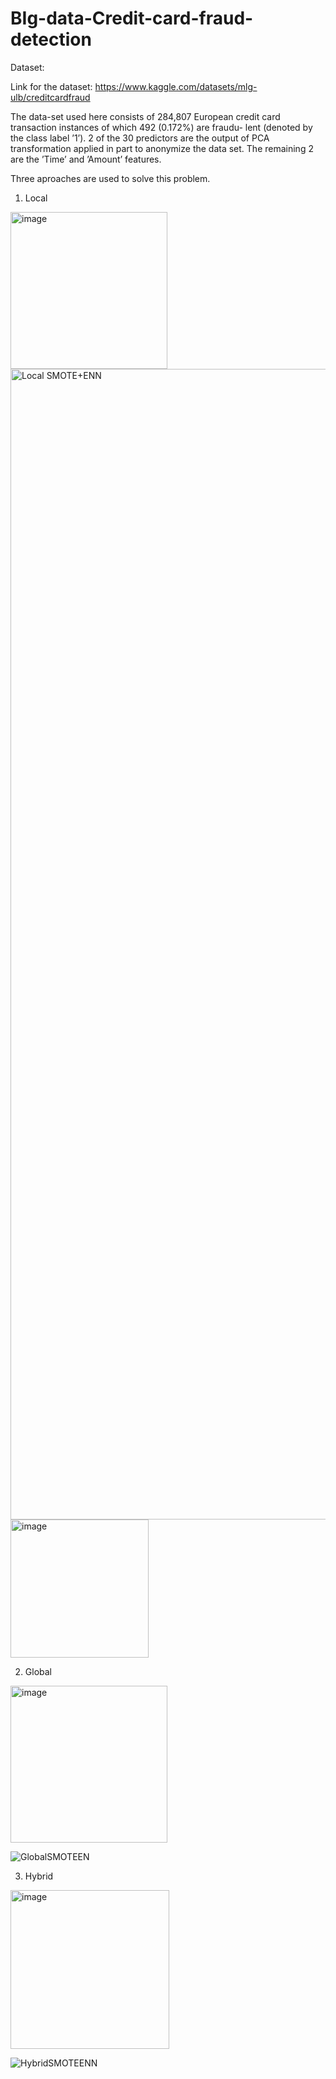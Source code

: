 # BIg-data-Credit-card-fraud-detection

Dataset:

Link for the dataset: https://www.kaggle.com/datasets/mlg-ulb/creditcardfraud

The data-set used here consists of 284,807 European credit
card transaction instances of which 492 (0.172%) are fraudu-
lent (denoted by the class label ’1’). 2 of the 30 predictors are
the output of PCA transformation applied in part to anonymize
the data set. The remaining 2 are the ’Time’ and ’Amount’
features.

Three aproaches are used to solve this problem.

1. Local

<img width="251" alt="image" src="https://user-images.githubusercontent.com/49164907/181906310-51397cd5-caba-4b3d-9dd0-86f66518e1f7.png">


<img width="1841" alt="Local SMOTE+ENN" src="https://user-images.githubusercontent.com/49164907/181906259-aa0b4e06-b366-4139-b50a-19cda92c4e9f.png">

<img width="221" alt="image" src="https://user-images.githubusercontent.com/49164907/181906383-cfa9a4bd-d600-4bcd-8519-51159bf25c4d.png">


2. Global
<img width="251" alt="image" src="https://user-images.githubusercontent.com/49164907/181906323-39dfcf3f-dd84-49af-89b5-1ea36e8c8a1f.png">


![GlobalSMOTEEN](https://user-images.githubusercontent.com/49164907/181906260-82968d5b-78c9-402a-953b-de7bdd0e59e3.png)

3. Hybrid

<img width="254" alt="image" src="https://user-images.githubusercontent.com/49164907/181906344-0b61b380-62a0-4965-a0ae-4064557e325c.png">


![HybridSMOTEENN](https://user-images.githubusercontent.com/49164907/181906257-972d629c-a57d-42f5-8f00-439929ba0524.png)



